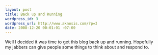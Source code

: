 ```yaml
--- 
layout: post
title: Back up and Running
wordpress_id: 3
wordpress_url: http://www.aknosis.com/?p=3
date: 2008-12-20 00:01:01 -07:00
---
```

Well I decided it was time to get this blog back up and running. Hopefully my jabbers can give people some things to think about and respond to.
